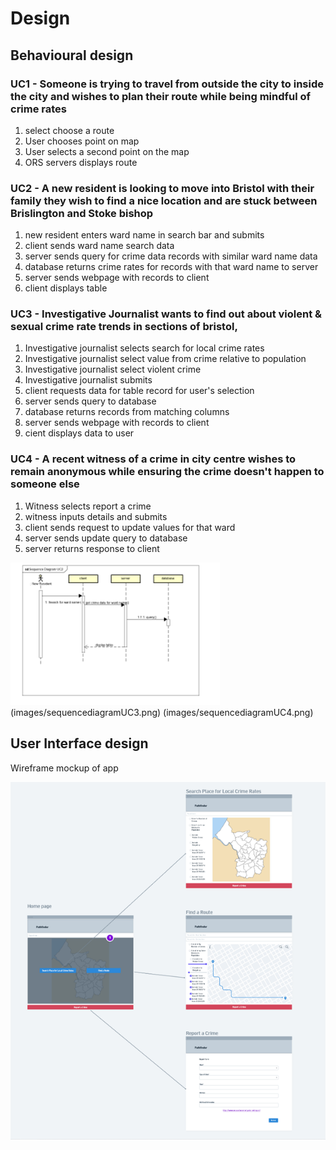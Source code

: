 # Design

## Behavioural design

### UC1 - Someone is trying to travel from outside the city to inside the city and wishes to plan their route while being mindful of crime rates
1. select choose a route
2. User chooses point on map
3. User selects a second point on the map
4. ORS servers displays route

### UC2 - A new resident is looking to move into Bristol with their family they wish to find a nice location and are stuck between Brislington and Stoke bishop
1. new resident enters ward name in search bar and submits
2. client sends ward name search data 
3. server sends query for crime data records with similar ward name data
4. database returns crime rates for records with that ward name to server
5. server sends webpage with records to client
6. client displays table

### UC3 - Investigative Journalist wants to find out about violent & sexual crime rate trends in sections of bristol,
1. Investigative journalist selects search for local crime rates
2. Investigative journalist select value from crime relative to population
3. Investigative journalist select violent crime 
4. Investigative journalist submits
5. client requests data for table record for user's selection
6. server sends query to database 
7. database returns records from matching columns
8. server sends webpage with records to client
9. cient displays data to user


### UC4 - A recent witness of a crime in city centre wishes to remain anonymous while ensuring the crime doesn't happen to someone else 
1. Witness selects report a crime
2. witness inputs details and submits
3. client sends request to update values for that ward
4. server sends update query to database
5. server returns response to client


![Insert your Interaction/Sequence Diagrams for each use-case here.](images/sequencediagramUC2.png)
(images/sequencediagramUC3.png)
(images/sequencediagramUC4.png)

## User Interface design
Wireframe mockup of app

![Insert your wireframe screenshots for each use-case here](images/wireframe.png)
